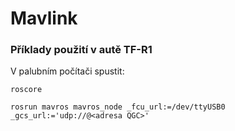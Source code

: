 # Mavlink

### Příklady použití v autě TF-R1

V palubním počítači spustit:
```
roscore

rosrun mavros mavros_node _fcu_url:=/dev/ttyUSB0 _gcs_url:='udp://@<adresa QGC>'
```
